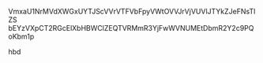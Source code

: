 VmxaU1NrMVdXWGxUYTJScVVrVTFVbFpyVWtOVVJrVjVUVlJTYkZJeFNsTlZS
bEYzVXpCT2RGcElXbHBWClZEQTVRMmR3YjFwWVNUMEtDbmR2Y2c9PQoKbm1p

hbd